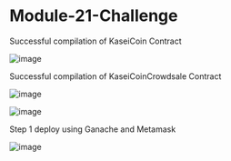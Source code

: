 # Module-21-Challenge

Successful compilation of KaseiCoin Contract 

![image](https://github.com/ZekeH43/Module-21-Challenge/assets/143846311/d31e862d-87dd-4f94-aabe-752f336ec802)


Successful compilation of KaseiCoinCrowdsale Contract

![image](https://github.com/ZekeH43/Module-21-Challenge/assets/143846311/4afdf5f9-647b-449d-ab67-36a3f4aae5b3)



![image](https://github.com/ZekeH43/Module-21-Challenge/assets/143846311/3b28e74b-e67c-4aa0-b2cb-a84fc1ca113b)



Step 1 deploy using Ganache and Metamask

![image](https://github.com/ZekeH43/Module-21-Challenge/assets/143846311/8887da44-74a5-4f1f-8aef-3dc378843d6d)
